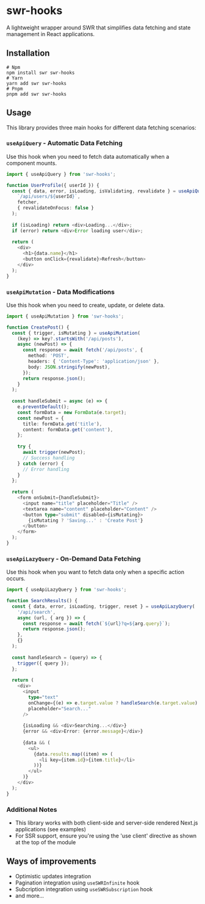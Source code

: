 # swr-hooks

A lightweight wrapper around SWR that simplifies data fetching and state management in React applications.

## Installation

```shell
# Npm
npm install swr swr-hooks
# Yarn
yarn add swr swr-hooks
# Pnpm
pnpm add swr swr-hooks
```

## Usage

This library provides three main hooks for different data fetching scenarios:

### `useApiQuery` - Automatic Data Fetching

Use this hook when you need to fetch data automatically when a component mounts.

```ts
import { useApiQuery } from 'swr-hooks';

function UserProfile({ userId }) {
  const { data, error, isLoading, isValidating, revalidate } = useApiQuery(
    `/api/users/${userId}`,
    fetcher,
    { revalidateOnFocus: false }
  );
  
  if (isLoading) return <div>Loading...</div>;
  if (error) return <div>Error loading user</div>;
  
  return (
    <div>
      <h1>{data.name}</h1>
      <button onClick={revalidate}>Refresh</button>
    </div>
  );
}
```

### `useApiMutation` - Data Modifications

Use this hook when you need to create, update, or delete data.

```ts
import { useApiMutation } from 'swr-hooks';

function CreatePost() {
  const { trigger, isMutating } = useApiMutation(
    (key) => key?.startsWith('/api/posts'),
    async (newPost) => {
      const response = await fetch('/api/posts', {
        method: 'POST',
        headers: { 'Content-Type': 'application/json' },
        body: JSON.stringify(newPost),
      });
      return response.json();
    }
  );
  
  const handleSubmit = async (e) => {
    e.preventDefault();
    const formData = new FormData(e.target);
    const newPost = {
      title: formData.get('title'),
      content: formData.get('content'),
    };
    
    try {
      await trigger(newPost);
      // Success handling
    } catch (error) {
      // Error handling
    }
  };
  
  return (
    <form onSubmit={handleSubmit}>
      <input name="title" placeholder="Title" />
      <textarea name="content" placeholder="Content" />
      <button type="submit" disabled={isMutating}>
        {isMutating ? 'Saving...' : 'Create Post'}
      </button>
    </form>
  );
}
```

### `useApiLazyQuery` - On-Demand Data Fetching

Use this hook when you want to fetch data only when a specific action occurs.

```ts
import { useApiLazyQuery } from 'swr-hooks';

function SearchResults() {
  const { data, error, isLoading, trigger, reset } = useApiLazyQuery(
    '/api/search',
    async (url, { arg }) => {
      const response = await fetch(`${url}?q=${arg.query}`);
      return response.json();
    },
    {}
  );
  
  const handleSearch = (query) => {
    trigger({ query });
  };
  
  return (
    <div>
      <input 
        type="text" 
        onChange={(e) => e.target.value ? handleSearch(e.target.value) : reset()}
        placeholder="Search..." 
      />
      
      {isLoading && <div>Searching...</div>}
      {error && <div>Error: {error.message}</div>}
      
      {data && (
        <ul>
          {data.results.map((item) => (
            <li key={item.id}>{item.title}</li>
          ))}
        </ul>
      )}
    </div>
  );
}
```

### Additional Notes

- This library works with both client-side and server-side rendered Next.js applications (see examples)
- For SSR support, ensure you're using the 'use client' directive as shown at the top of the module


## Ways of improvements

- Optimistic updates integration
- Pagination integration using ```useSWRInfinite``` hook
- Subcription integration using ```useSWRSubscription``` hook
- and more...